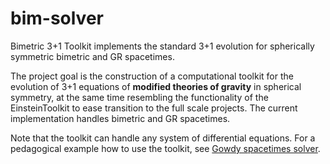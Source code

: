 # bim-solver

Bimetric 3+1 Toolkit implements the standard 3+1 evolution for
spherically symmetric bimetric and GR spacetimes.

The project goal is the construction of a computational toolkit for the evolution of
3+1 equations of **modified theories of gravity** in spherical symmetry, at the same
time resembling the functionality of the EinsteinToolkit to ease transition to the
full scale projects. The current implementation handles bimetric and GR spacetimes.

Note that the toolkit can handle any system of differential equations.
For a pedagogical example how to use the toolkit, see
[Gowdy spacetimes solver][gowdy-link].

  [gowdy-link]:http://qft.nu/_private_gowdy
